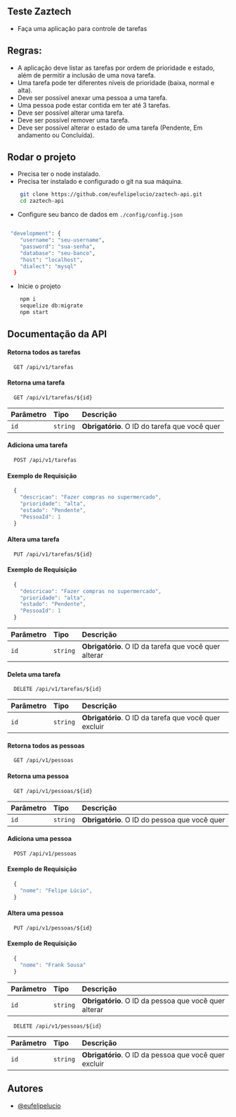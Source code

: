 
## Teste Zaztech
- Faça uma aplicação para controle de tarefas
## Regras:
 * A aplicação deve listar as tarefas por ordem de prioridade e estado, além de permitir a inclusão de uma nova tarefa.
* Uma tarefa pode ter diferentes níveis de prioridade (baixa, normal e alta).
* Deve ser possível anexar uma pessoa a uma tarefa.
* Uma pessoa pode estar contida em ter até 3 tarefas.
* Deve ser possível alterar uma tarefa.
* Deve ser possível remover uma tarefa.
* Deve ser possível alterar o estado de uma tarefa (Pendente, Em andamento ou Concluída).


## Rodar o projeto

- Precisa ter o node instalado.
- Precisa ter instalado e configurado o git na sua máquina.

```bash
    git clone https://github.com/eufelipelucio/zaztech-api.git
    cd zaztech-api
```
- Configure seu banco de dados em `./config/config.json`
```bash

 "development": {
    "username": "seu-username",
    "password": "sua-senha",
    "database": "seu-banco",
    "host": "localhost",
    "dialect": "mysql"
  }
  ```
  - Inicie o projeto
```bash
    npm i
    sequelize db:migrate
    npm start
```


## Documentação da API

#### Retorna todos as tarefas

```http
  GET /api/v1/tarefas
```

#### Retorna uma tarefa

```http
  GET /api/v1/tarefas/${id}
```

| Parâmetro   | Tipo       | Descrição                                   |
| :---------- | :--------- | :------------------------------------------ |
| `id`      | `string` | **Obrigatório**. O ID do tarefa que você quer |


#### Adiciona uma tarefa

```http
  POST /api/v1/tarefas
```
#### Exemplo de Requisição
```javascript
  {
    "descricao": "Fazer compras no supermercado",
    "prioridade": "alta",
    "estado": "Pendente",
    "PessoaId": 1
  }
```
#### Altera uma tarefa

```http
  PUT /api/v1/tarefas/${id}
```
#### Exemplo de Requisição
```javascript
  {
    "descricao": "Fazer compras no supermercado",
    "prioridade": "alta",
    "estado": "Pendente",
    "PessoaId": 1
  }
```

| Parâmetro   | Tipo       | Descrição                                   |
| :---------- | :--------- | :------------------------------------------ |
| `id`      | `string` | **Obrigatório**. O ID da tarefa que você quer alterar |

#### Deleta uma tarefa

```http
  DELETE /api/v1/tarefas/${id}
```

| Parâmetro   | Tipo       | Descrição                                   |
| :---------- | :--------- | :------------------------------------------ |
| `id`      | `string` | **Obrigatório**. O ID da tarefa que você quer excluir |




#### Retorna todos as pessoas

```http
  GET /api/v1/pessoas
```

#### Retorna uma pessoa

```http
  GET /api/v1/pessoas/${id}
```

| Parâmetro   | Tipo       | Descrição                                   |
| :---------- | :--------- | :------------------------------------------ |
| `id`      | `string` | **Obrigatório**. O ID do pessoa que você quer |


#### Adiciona uma pessoa

```http
  POST /api/v1/pessoas
```
#### Exemplo de Requisição
```javascript
  {
    "nome": "Felipe Lúcio",
  }
```
#### Altera uma pessoa

```http
  PUT /api/v1/pessoas/${id}
```
#### Exemplo de Requisição
```javascript
  {
    "nome": "Frank Sousa"
  }
```

| Parâmetro   | Tipo       | Descrição                                   |
| :---------- | :--------- | :------------------------------------------ |
| `id`      | `string` | **Obrigatório**. O ID da pessoa que você quer alterar |

```http
  DELETE /api/v1/pessoas/${id}
```

| Parâmetro   | Tipo       | Descrição                                   |
| :---------- | :--------- | :------------------------------------------ |
| `id`      | `string` | **Obrigatório**. O ID da pessoa que você quer excluir |





## Autores

- [@eufelipelucio](https://www.github.com/eufelipelucio)

